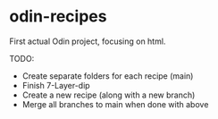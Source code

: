 # odin-recipes
First actual Odin project, focusing on html.

TODO:
- Create separate folders for each recipe (main)
- Finish 7-Layer-dip
- Create a new recipe (along with a new branch)
- Merge all branches to main when done with above